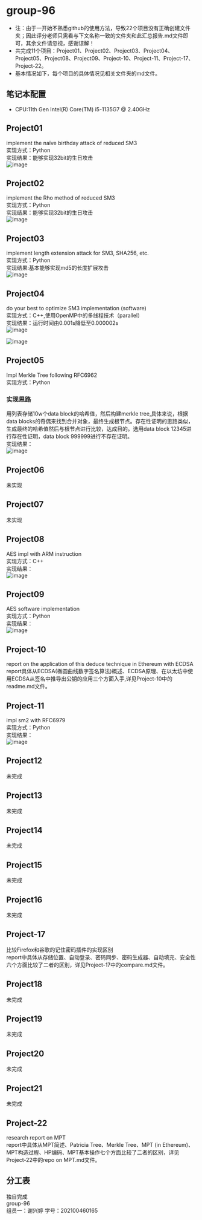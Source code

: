 # group-96
* 注：由于一开始不熟悉github的使用方法，导致22个项目没有正确创建文件夹；因此评分老师只需看与下文名称一致的文件夹和此汇总报告.md文件即可，其余文件请忽视，感谢谅解！<br>
* 共完成11个项目：Project01、Project02、Project03、Project04、Project05、Project08、Project09、Project-10、Project-11、Project-17、Project-22。<br>
* 基本情况如下，每个项目的具体情况见相关文件夹的md文件。
## 笔记本配置
* CPU:11th Gen Intel(R) Core(TM) i5-1135G7 @ 2.40GHz
## Project01
implement the naïve birthday attack of reduced SM3<br>
实现方式：Python<br>
实现结果：能够实现32bit的生日攻击<br>
![image](https://github.com/Ashl703/group-xx/assets/138503504/4a7bc0b4-e936-46a0-bbaa-739c69da3829)
## Project02
implement the Rho method of reduced SM3<br>
实现方式：Python <br>
实现结果：能够实现32bit的生日攻击<br>
![image](https://github.com/Ashl703/group-xx/assets/138503504/27cbb450-5530-4f1f-8d0c-d4e3d74cd7ba)
## Project03
implement length extension attack for SM3, SHA256, etc.<br>
实现方式：Python<br>
实现结果:基本能够实现md5的长度扩展攻击<br>
![image](https://github.com/Ashl703/group-xx/assets/138503504/abd7331a-a584-43b8-8966-7a0fcc79dde1)
## Project04
do your best to optimize SM3 implementation (software)<br>
实现方式：C++,使用OpenMP中的多线程技术（parallel）<br>
实现结果：运行时间由0.001s降低至0.000002s<br>
![image](https://github.com/Ashl703/group-96/assets/138503504/acbfc8da-92ec-4c34-9adc-7971c05fb31c)

![image](https://github.com/Ashl703/group-96/assets/138503504/a5c652cc-2d8f-4adc-bc6d-752a87937f9b)
## Project05
Impl Merkle Tree following RFC6962<br>
实现方式：Python 
### 实现思路
用列表存储10w个data block的哈希值，然后构建merkle tree,具体来说，根据data blocks的奇偶来找到合并对象，最终生成根节点。存在性证明的思路类似，生成最终的哈希值然后与根节点进行比较，达成目的。选用data block 12345进行存在性证明，data block 999999进行不存在证明。<br>
实现结果：<br>
![image](https://github.com/Ashl703/group-xx/assets/138503504/15a7940e-1d81-4d1a-b65b-884d48a90e88)
## Project06
未实现
## Project07
未实现
## Project08
AES impl with ARM instruction<br>
实现方式：C++<br>
实现结果：<br>
![image](https://github.com/Ashl703/group-xx/assets/138503504/b9067eb4-d89b-41ee-9866-71f2c23c94ab)
## Project09
AES software implementation<br>
实现方式：Python<br>
实现结果：<br>
![image](https://github.com/Ashl703/group-xx/assets/138503504/7d094472-8bde-4e1a-9d22-89224ed339f4)
## Project-10
report on the application of this deduce technique in Ethereum with ECDSA<br>
report具体从ECDSA(椭圆曲线数字签名算法)概述、ECDSA原理、在以太坊中使用ECDSA从签名中推导出公钥的应用三个方面入手,详见Project-10中的readme.md文件。
## Project-11
impl sm2 with RFC6979<br>
实现方式：Python<br>
实现结果：<br>
![image](https://github.com/Ashl703/group-xx/assets/138503504/4fd0276a-4de5-4da5-83e8-82ab73656a40)
## Project12
未完成
## Project13
未完成
## Project14
未完成
## Project15
未完成
## Project16
未完成
## Project-17
比较Firefox和谷歌的记住密码插件的实现区别<br>
report中具体从存储位置、自动登录、密码同步、密码生成器、自动填充、安全性六个方面比较了二者的区别，详见Project-17中的compare.md文件。
## Project18
未完成
## Project19
未完成
## Project20
未完成
## Project21
未完成
## Project-22
research report on MPT<br>
report中具体从MPT简述、Patricia Tree、Merkle Tree、MPT (in Ethereum)、MPT构造过程、HP编码、MPT基本操作七个方面比较了二者的区别，详见Project-22中的repo on MPT.md文件。<br>
## 分工表
独自完成<br>
group-96<br>
组员一：谢兴婷 学号：202100460165
